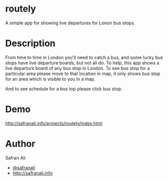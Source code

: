 routely
=======

A simple app for showing live departures for Lonon bus stops.


Description
===========

From time to time in London you'll need to catch a bus, and some lucky bus stops have live departure boards, but not all do. To help, this app shows a live departure board of any bus stop in London. To see bus stop for a particular area please move to that location in map, it only shows bus stop for an area which is visible to you in a map.

And to see schedule for a bus top please click bus stop.


Demo
====

http://safranali.info/projects/routely/index.html


Author
======

Safran Ali
* <a href="http://twitter.com/safranali">@safranali</a>
* http://safranali.info